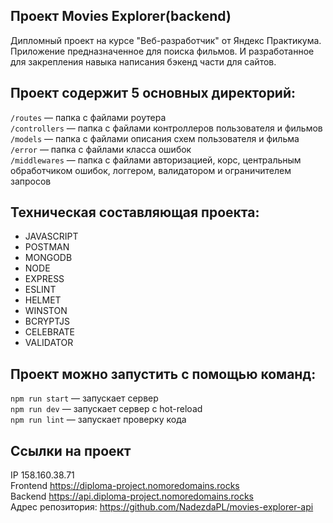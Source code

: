 
## Проект Movies Explorer(backend)

Дипломный проект на курсе "Веб-разработчик" от Яндекс Практикума. Приложение предназначенное для поиска фильмов. И разработанное для закрепления навыка написания бэкенд части для сайтов.

## Проект содержит 5 основных директорий:

`/routes` — папка с файлами роутера  
`/controllers` — папка с файлами контроллеров пользователя и фильмов   
`/models` — папка с файлами описания схем пользователя и фильма  
`/error` — папка с файлами класса ошибок  
`/middlewares` — папка с файлами авторизацией, корс, центральным обработчиком ошибок, логгером, валидатором и ограничителем запросов  
  
## Техническая составляющая проекта:

* JAVASCRIPT
* POSTMAN
* MONGODB
* NODE
* EXPRESS
* ESLINT
* HELMET
* WINSTON
* BCRYPTJS
* CELEBRATE
* VALIDATOR

## Проект можно запустить с помощью команд:

`npm run start` — запускает сервер  
`npm run dev` — запускает сервер с hot-reload  
`npm run lint` — запускает проверку кода  
            
## Ссылки на проект

IP 158.160.38.71  
Frontend https://diploma-project.nomoredomains.rocks  
Backend https://api.diploma-project.nomoredomains.rocks  
Адрес репозитория: https://github.com/NadezdaPL/movies-explorer-api  
